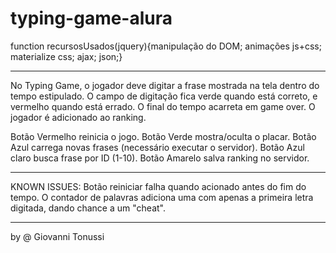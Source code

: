# typing-game-alura

function recursosUsados(jquery){manipulação do DOM; animações js+css; materialize css; ajax; json;}
  
----------

No Typing Game, o jogador deve digitar a frase mostrada na tela dentro do tempo estipulado. O campo de digitação fica verde quando está correto, e vermelho quando está errado. O final do tempo acarreta em game over. O jogador é adicionado ao ranking.

Botão Vermelho reinicia o jogo. Botão Verde mostra/oculta o placar. Botão Azul carrega novas frases (necessário executar o servidor). Botão Azul claro busca frase por ID (1-10). Botão Amarelo salva ranking no servidor.

----------

KNOWN ISSUES:
Botão reiniciar falha quando acionado antes do fim do tempo.
O contador de palavras adiciona uma com apenas a primeira letra digitada, dando chance a um "cheat".

----------
by @ Giovanni Tonussi
